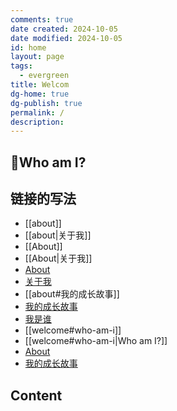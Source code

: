 ```yaml
---
comments: true
date created: 2024-10-05
date modified: 2024-10-05
id: home
layout: page
tags:
  - evergreen
title: Welcom
dg-home: true
dg-publish: true
permalink: /
description: 
---
```


## 👋Who am I?

## 链接的写法

- [[about]]
- [[about|关于我]]
- [[About]]
- [[About|关于我]]
- [About](about)
- [关于我](about)
- [[about#我的成长故事]]
- [我的成长故事](about#我的成长故事)
- [我是谁](#who-am-i)
- [[welcome#who-am-i]]
- [[welcome#who-am-i|Who am I?]]
- <a href="/about">About</a>
- <a href="/about#我的成长故事">我的成长故事</a>

## Content
